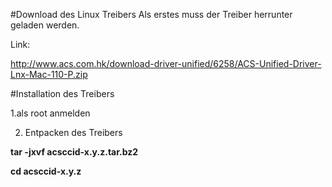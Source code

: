 #Download des Linux Treibers
Als erstes muss der Treiber herrunter geladen werden.

Link:

http://www.acs.com.hk/download-driver-unified/6258/ACS-Unified-Driver-Lnx-Mac-110-P.zip

#Installation des Treibers

1.als root anmelden

2. Entpacken des Treibers

 **tar -jxvf acsccid-x.y.z.tar.bz2**
 
 **cd acsccid-x.y.z**